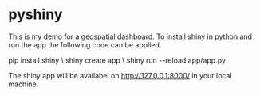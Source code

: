 # pyshiny

This is my demo for a geospatial dashboard.
To install shiny in python and run the app the following code can be applied.

pip install shiny \\
shiny create app \\
shiny run --reload app/app.py

The shiny app will be availabel on http://127.0.0.1:8000/ in your local machine.

